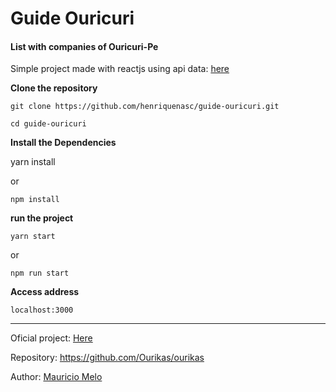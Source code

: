 # Guide Ouricuri

#### List with companies of Ouricuri-Pe

Simple project made with reactjs using api data: [here](http://ourikas.github.io/companies.json)

**Clone the repository**

    git clone https://github.com/henriquenasc/guide-ouricuri.git

    cd guide-ouricuri

**Install the Dependencies**

yarn install

or

    npm install

**run the project**

    yarn start

or

    npm run start

**Access address**

    localhost:3000

---

Oficial project: [Here](http://ourikas.github.io)

Repository: https://github.com/Ourikas/ourikas

Author: [Mauricio Melo](https://github.com/mauriciomelo)

